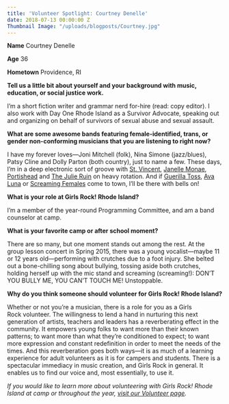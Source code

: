 ```yaml
---
title: 'Volunteer Spotlight: Courtney Denelle'
date: 2018-07-13 00:00:00 Z
Thumbnail Image: "/uploads/blogposts/Courtney.jpg"
---
```


**Name** Courtney Denelle

**Age** 36

**Hometown** Providence, RI

**Tell us a little bit about yourself and your background with music, education, or social justice work.**

I’m a short fiction writer and grammar nerd for-hire (read: copy editor). I also work with Day One Rhode Island as a Survivor Advocate, speaking out and organizing on behalf of survivors of sexual abuse and sexual assault.

**What are some awesome bands featuring female-identified, trans, or gender non-conforming musicians that you are listening to right now?** 

I have my forever loves—Joni Mitchell (folk), Nina Simone (jazz/blues), Patsy Cline and Dolly Parton (both country), just to name a few. These days, I’m in a deep electronic sort of groove with [St. Vincent](http://ilovestvincent.com/), [Janelle Monae](http://www.jmonae.com/), [Portishead](http://www.portishead.co.uk/) and [The Julie Ruin](http://www.thejulieruin.com/) on heavy rotation. And if [Guerilla Toss](https://guerillatoss.bandcamp.com/), [Ava Luna](https://avaluna.bandcamp.com/) or [Screaming Females](https://screamingfemales.bandcamp.com/) come to town, I’ll be there with bells on!

**What is your role at Girls Rock! Rhode Island?**

I’m a member of the year-round ​Programming Committee, and am a band counselor at camp.

**What is your favorite camp or after school moment?**

There are so many, but one moment stands out among the rest. At the group lesson concert in Spring 2015, there was a young vocalist—maybe 11 or 12 years old—performing with crutches due to a foot injury. She belted out a bone-chilling song about bullying, tossing aside both crutches, holding herself up with the mic stand and screaming (screaming!): DON’T YOU BULLY ME, YOU CAN’T TOUCH ME! Unstoppable.

**Why do you think someone should volunteer for Girls Rock! Rhode Island?**

Whether or not you’re a musician, there is a role for you as a Girls Rock volunteer. The willingness to lend a hand in nurturing this next generation of artists, teachers and leaders has a reverberating effect in the community. It empowers young folks to want more than their known patterns; to want more than what they’re conditioned to expect; to want more expression and constant redefinition in order to meet the needs of the times. And this reverberation goes both ways—it is as much of a learning experience for adult volunteers as it is for campers and students. There is a spectacular immediacy in music creation, and Girls Rock in general. It enables us to find our voice and, most essentially, to use it.

_If you would like to learn more about volunteering with Girls Rock! Rhode Island at camp or throughout the year, [visit our Volunteer page](http://girlsrockri.org/volunteer/)._
